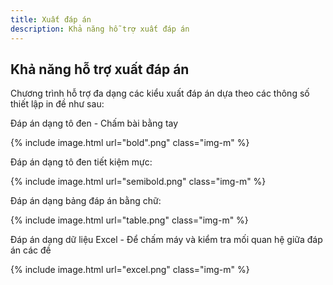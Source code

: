 ```yaml
---
title: Xuất đáp án
description: Khả năng hỗ trợ xuất đáp án
---
```


## Khả năng hỗ trợ xuất đáp án

Chương trình hỗ trợ đa dạng các kiểu xuất đáp án dựa theo các thông số thiết lập in đề như sau:

Đáp án dạng tô đen - Chấm bài bằng tay

{% include image.html url="bold".png" class="img-m" %}

Đáp án dạng tô đen tiết kiệm mực:

{% include image.html url="semibold.png" class="img-m" %}

Đáp án dạng bảng đáp án bằng chữ:

{% include image.html url="table.png" class="img-m" %}

Đáp án dạng dữ liệu Excel - Để chấm máy và kiểm tra mối quan hệ giữa đáp án các đề

{% include image.html url="excel.png" class="img-m" %}